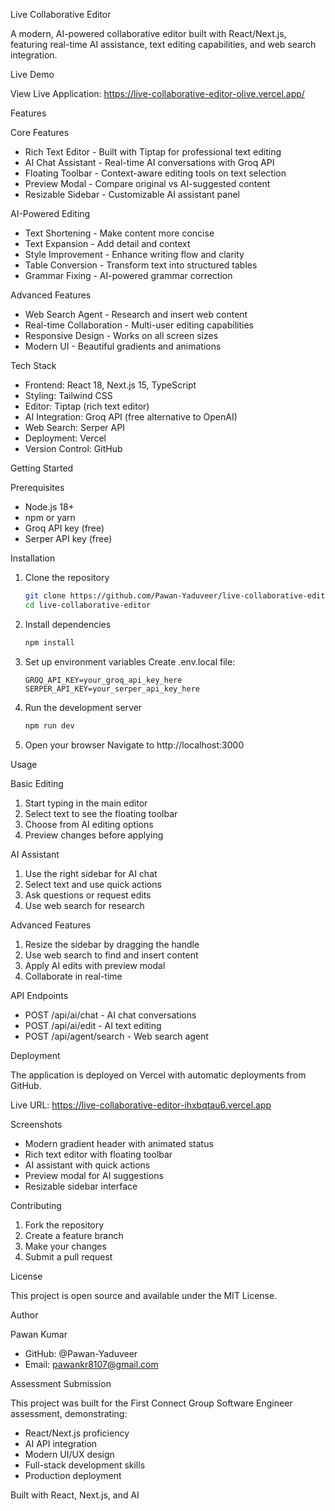 Live Collaborative Editor

A modern, AI-powered collaborative editor built with React/Next.js, featuring real-time AI assistance, text editing capabilities, and web search integration.

Live Demo

View Live Application: https://live-collaborative-editor-olive.vercel.app/

Features

Core Features
- Rich Text Editor - Built with Tiptap for professional text editing
- AI Chat Assistant - Real-time AI conversations with Groq API
- Floating Toolbar - Context-aware editing tools on text selection
- Preview Modal - Compare original vs AI-suggested content
- Resizable Sidebar - Customizable AI assistant panel

AI-Powered Editing
- Text Shortening - Make content more concise
- Text Expansion - Add detail and context
- Style Improvement - Enhance writing flow and clarity
- Table Conversion - Transform text into structured tables
- Grammar Fixing - AI-powered grammar correction

Advanced Features
- Web Search Agent - Research and insert web content
- Real-time Collaboration - Multi-user editing capabilities
- Responsive Design - Works on all screen sizes
- Modern UI - Beautiful gradients and animations

Tech Stack

- Frontend: React 18, Next.js 15, TypeScript
- Styling: Tailwind CSS
- Editor: Tiptap (rich text editor)
- AI Integration: Groq API (free alternative to OpenAI)
- Web Search: Serper API
- Deployment: Vercel
- Version Control: GitHub

Getting Started

Prerequisites
- Node.js 18+ 
- npm or yarn
- Groq API key (free)
- Serper API key (free)

Installation

1. Clone the repository
   ```bash
   git clone https://github.com/Pawan-Yaduveer/live-collaborative-editor.git
   cd live-collaborative-editor
   ```

2. Install dependencies
   ```bash
   npm install
   ```

3. Set up environment variables
   Create .env.local file:
   ```env
   GROQ_API_KEY=your_groq_api_key_here
   SERPER_API_KEY=your_serper_api_key_here
   ```

4. Run the development server
   ```bash
   npm run dev
   ```

5. Open your browser
   Navigate to http://localhost:3000

Usage

Basic Editing
1. Start typing in the main editor
2. Select text to see the floating toolbar
3. Choose from AI editing options
4. Preview changes before applying

AI Assistant
1. Use the right sidebar for AI chat
2. Select text and use quick actions
3. Ask questions or request edits
4. Use web search for research

Advanced Features
1. Resize the sidebar by dragging the handle
2. Use web search to find and insert content
3. Apply AI edits with preview modal
4. Collaborate in real-time

API Endpoints

- POST /api/ai/chat - AI chat conversations
- POST /api/ai/edit - AI text editing
- POST /api/agent/search - Web search agent

Deployment

The application is deployed on Vercel with automatic deployments from GitHub.

Live URL: https://live-collaborative-editor-ihxbqtau6.vercel.app

Screenshots

- Modern gradient header with animated status
- Rich text editor with floating toolbar
- AI assistant with quick actions
- Preview modal for AI suggestions
- Resizable sidebar interface

Contributing

1. Fork the repository
2. Create a feature branch
3. Make your changes
4. Submit a pull request

License

This project is open source and available under the MIT License.

Author

Pawan Kumar
- GitHub: @Pawan-Yaduveer
- Email: pawankr8107@gmail.com

Assessment Submission

This project was built for the First Connect Group Software Engineer assessment, demonstrating:
- React/Next.js proficiency
- AI API integration
- Modern UI/UX design
- Full-stack development skills
- Production deployment

Built with React, Next.js, and AI

